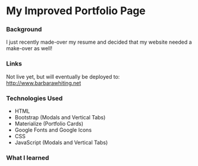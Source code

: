 # My Improved Portfolio Page

### Background
I just recently made-over my resume and decided that my website needed a make-over as well!

### Links
Not live yet, but will eventually be deployed to:
http://www.barbarawhiting.net

### Technologies Used
* HTML
* Bootstrap (Modals and Vertical Tabs)
* Materialize (Portfolio Cards)
* Google Fonts and Google Icons
* CSS
* JavaScript (Modals and Vertical Tabs)

### What I learned
